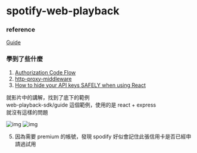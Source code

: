 # spotify-web-playback

### reference
[Guide](https://developer.spotify.com/documentation/web-playback-sdk/guide/)

### 學到了些什麼
1. [Authorization Code Flow](https://developer.spotify.com/documentation/general/guides/authorization/code-flow/)
2. [http-proxy-middleware](https://github.com/chimurai/http-proxy-middleware)
3. [How to hide your API keys SAFELY when using React](https://www.youtube.com/watch?v=FcwfjMebjTU&t=274s)

就影片中的講解，找到了底下的範例  
web-playback-sdk/guide 這個範例，使用的是 react + express  
就沒有這樣的問題  

![img](https://bit.ly/39Brf1j)
![img](https://bit.ly/3yjXgWe)

5. 因為需要 premium 的帳號，發現 spodify 好似會記住此張信用卡是否已經申請過試用
